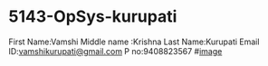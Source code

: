 # 5143-OpSys-kurupati
First Name:Vamshi
Middle name :Krishna
Last Name:Kurupati
Email ID:vamshikurupati@gmail.com
P no:9408823567
#[image](https://lh3.googleusercontent.com/-gXGQzd-bsmY/VJvnd77dGNI/AAAAAAAAAB8/8OALMcpl77I/w139-h140-p/20140214_085129-1-1_001.jpg)
